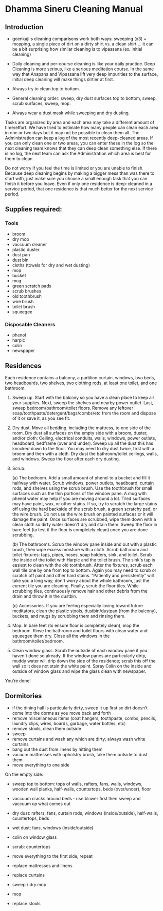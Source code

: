 
# Dhamma Sineru Cleaning Manual


## Introduction

- goenkaji's cleaning comparisons work both ways: sweeping (x3) + mopping, a single piece of dirt on a dirty shirt vs. a clean shirt ... it can be a bit surprising how similar cleaning is to vipassana (ex. initial cleaning)
- Daily cleaning and per-course cleaning is like your daily practice. Deep Cleaning is more serious, like a serious meditation course. In the same way that Anapana and Vipassana lift very deep impurities to the surface, initial deep cleaning will make things dirtier at first.

- Always try to clean top to bottom.
- General cleaning order: sweep, dry dust surfaces top to bottom, sweep, scrub surfaces, sweep, mop.
- Always wear a dust mask while sweeping and dry dusting.

Tasks are organized by area and each area may take a different amount of time/effort. We have tried to estimate how many people can clean each area in one or two days but it may not be possible to clean them all. The Administration can keep a log of the most recently deep-cleaned areas. If you can only clean one or two areas, you can enter these in the log so the next cleaning team knows that they can deep clean something else. If there is no log, the next team can ask the Administration which area is best for them to clean.

Do not worry if you feel the time is limited or you are unable to finish. Because deep cleaning begins by making a bigger mess than was there to start with, just make sure you choose a small enough task that you can finish it before you leave. Even if only one residence is deep-cleaned in a service period, that one residence is that much better for the next service period.


## Supplies required:

### Tools

- broom
- dry mop
- vaccuum cleaner
- plastic duster
- dust pan
- dust bin
- cloths (towels for dry and wet dusting)
- mop
- bucket
- mug
- green scratch pads
- scrub brushes
- old toothbrush
- wire brush
- toilet brush
- squeegee

### Disposable Cleaners

- phenol
- harpic
- colin
- newspaper


## Residences

Each residence contains a balcony, a partition curtain, windows, two beds, two headboards, two shelves, two clothing rods, at least one toilet, and one bathroom.

1. Sweep up. Start with the balcony so you have a clean place to keep all your supplies. Next, sweep the shelves and nearby power outlet. Last, sweep bedroom/bathroom/toilet floors. Remove any leftover soap/toothpaste/detergent/bags/combs/etc from the room and dispose of it or save it, as you see fit.

2. Dry dust. Move all bedding, including the mattress, to one side of the room. Dry dust all surfaces on the empty side with a broom, duster, and/or cloth: Ceiling, electrical conduits, walls, windows, power outlets, headboard, bedframe (over and under). Sweep up all the dust this has knocked down to the floor. You may need to dry dust twice, first with a broom and then with a cloth. Dry dust the bathroom/toilet ceilings, walls, and windows. Sweep the floor after each dry dusting.

3. Scrub.

   (a) The bedroom. Add a small amount of phenol to a bucket and fill it halfway with water. Scrub windows, power outlets, headboard, curtain rods, and shelves using the scrub brush. Use the toothbrush for small surfaces such as the thin portions of the window pane. A mug with phenol water may help if you are moving around a lot. Tiled surfaces may have paint, wax, or other stains. If so, try to scratch the large stains off using the hard backside of the scrub brush, a green scratchy pad, or the wire brush. Do not use the wire brush on painted surfaces or it will damage the paint. Once surfaces are scrubbed, wipe them down with a clean cloth so dirty water doesn't dry and stain them. Sweep the floor in bare feet (to test if the floor is completely clean) once you are done scrubbing.

   (b) The bathrooms. Scrub the window pane inside and out with a plastic brush, then wipe excess moisture with a cloth. Scrub bathroom and toilet fixtures: taps, pipes, hoses, soap holders, sink, and toilet. Scrub the inside of the toilet with Harpic and the toilet brush. The sink's tap is easiest to clean with the old toothbrush. After the fixtures, scrub each wall tile one by one from top to bottom. Again you may need to scrub or scratch off paint and other hard stains. "Patiently and persistently" will take you a long way; don't worry about the whole bathroom, just the current tile you are cleaning. Finally, scrub the floor tiles. While scrubbing tiles, continuously remove hair and other debris from the drain and throw it in the dustbin.

   (c) Accessories. If you are feeling especially loving toward future meditators, clean the plastic stools, dustbin/dustpan (from the balcony), buckets, and mugs by scrubbing them and rinsing them.

4. Mop. In bare feet (to ensure floor is completely clean), mop the bedroom. Rinse the bathroom and toilet floors with clean water and squeegee them dry. Close all the windows in the bathroom/toilet/bedroom.

5. Clean window glass. Scrub the outside of each window pane if you haven't done so already. If the window panes are particularly dirty, muddy water will drip down the side of the residence; scrub this off the wall so it does not stain the white paint. Spray Colin on the inside and outside of window glass and wipe the glass clean with newspaper.

You're done!


## Dormitories

- if the dining hall is particularly dirty, sweep it up first so dirt doesn't come into the dorms as you move back and forth
- remove miscellaneous items (coat hangers, toothpaste, combs, pencils, laundry clips, wires, boards, garbage, water bottles, etc)
- remove stools, clean them outside
- sweep
- remove curtains and wash any which are dirty; always wash white curtains
- bang out the dust from linens by hitting them
- vacuum mattresses with upholstry brush, take them outside to dust them
- move everything to one side

On the empty side:
- sweep top to bottom: tops of walls, rafters, fans, walls, windows, wooden wall planks, half-walls, countertops, beds (over/under), floor
- vaccuum cracks around beds - use blower first then sweep and vaccuum up what comes out
- dry dust: rafters, fans, curtain rods, windows (inside/outside), half-walls, countertops, beds
- wet dust: fans, windows (inside/outside)
- colin on window glass
- scrub: countertops
- move everything to the first side, repeat

- replace mattresses and linens
- replace curtains
- sweep / dry mop
- mop
- replace stools
